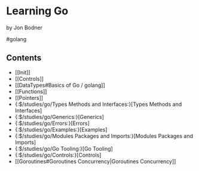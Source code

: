 # Learning Go

by Jon Bodner

#golang

## Contents

- [[Init]]
- [[Controls]]
- [[DataTypes#Basics of Go / golang]]
- [[Functions]]
- [[Pointers]]
- {:$/studies/go/Types Methods and Interfaces:}[Types Methods and Interfaces]
- {:$/studies/go/Generics:}[Generics]
- {:$/studies/go/Errors:}[Errors]
- {:$/studies/go/Examples:}[Examples]
- {:$/studies/go/Modules Packages and Imports:}[Modules Packages and Imports]
- {:$/studies/go/Go Tooling:}[Go Tooling]
- {:$/studies/go/Controls:}[Controls]
- [[Goroutines#Goroutines Concurrency|Goroutines Concurrency]]
